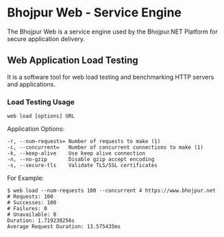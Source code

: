 # Bhojpur Web - Service Engine

The Bhojpur Web is a service engine used by the Bhojpur.NET Platform for secure application delivery.

## Web Application Load Testing

It is a software tool for web load testing and benchmarking HTTP servers and applications.

### Load Testing Usage

    web load [options] URL

Application Options:

    -r, --num-requests= Number of requests to make (1)
    -c, --concurrent=   Number of concurrent connections to make (1)
    -k, --keep-alive    Use keep alive connection
    -n, --no-gzip       Disable gzip accept encoding
    -s, --secure-tls    Validate TLS/SSL certificates

For Example:

    $ web load --num-requests 100 --concurrent 4 https://www.bhojpur.net
    # Requests: 100
    # Successes: 100
    # Failures: 0
    # Unavailable: 0
    Duration: 1.719238256s
    Average Request Duration: 13.575435ms
